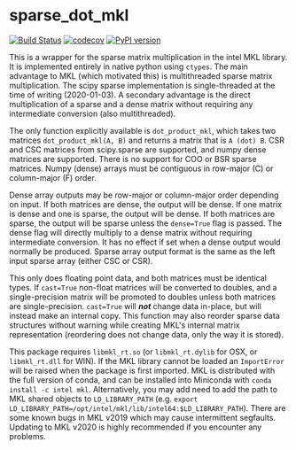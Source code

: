 # sparse_dot_mkl
[![Build Status](https://travis-ci.org/flatironinstitute/sparse_dot.svg?branch=master)](https://travis-ci.org/flatironinstitute/sparse_dot)
[![codecov](https://codecov.io/gh/flatironinstitute/sparse_dot/branch/master/graph/badge.svg)](https://codecov.io/gh/flatironinstitute/sparse_dot)
[![PyPI version](https://badge.fury.io/py/sparse-dot-mkl.svg)](https://badge.fury.io/py/sparse-dot-mkl)

This is a wrapper for the sparse matrix multiplication in the intel MKL library.
It is implemented entirely in native python using `ctypes`.
The main advantage to MKL (which motivated this) is multithreaded sparse matrix multiplication. 
The scipy sparse implementation is single-threaded at the time of writing (2020-01-03).
A secondary advantage is the direct multiplication of a sparse and a dense matrix without requiring any
intermediate conversion (also multithreaded). 

The only function explicitly available is `dot_product_mkl`, which takes two matrices
`dot_product_mkl(A, B)` and returns a matrix that is `A (dot) B`. 
CSR and CSC matrices from scipy.sparse are supported, and numpy dense matrices are supported.
There is no support for COO or BSR sparse matrices.
Numpy (dense) arrays must be contiguous in row-major (C) or column-major (F) order.

Dense array outputs may be row-major or column-major order depending on input.
If both matrices are dense, the output will be dense.
If one matrix is dense and one is sparse, the output will be dense.
If both matrices are sparse, the output will be sparse unless the `dense=True` flag is passed.
The dense flag will directly multiply to a dense matrix without requiring intermediate conversion.
It has no effect if set when a dense output would normally be produced.
Sparse array output format is the same as the left input sparse array (either CSC or CSR).

This only does floating point data, and both matrices must be identical types.
If `cast=True` non-float matrices will be converted to doubles,
and a single-precision matrix will be promoted to doubles unless both matrices are single-precision. 
`cast=True` will ***not*** change data in-place, but will instead make an internal copy. 
This function may also reorder sparse data structures without warning while creating MKL's internal matrix representation
(reordering does not change data, only the way it is stored).

This package requires `libmkl_rt.so` (or `libmkl_rt.dylib` for OSX, or `libmkl_rt.dll` for WIN).
If the MKL library cannot be loaded an `ImportError` will be raised when the package is first imported. 
MKL is distributed with the full version of conda,
and can be installed into Miniconda with `conda install -c intel mkl`.
Alternatively, you may add need to add the path to MKL shared objects to `LD_LIBRARY_PATH`
(e.g. `export LD_LIBRARY_PATH=/opt/intel/mkl/lib/intel64:$LD_LIBRARY_PATH`).
There are some known bugs in MKL v2019 which may cause intermittent segfaults.
Updating to MKL v2020 is highly recommended if you encounter any problems.